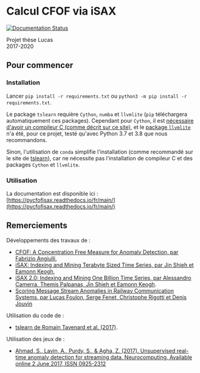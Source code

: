 # Calcul CFOF via iSAX

[![Documentation Status](https://readthedocs.org/projects/pycfofisax/badge/?version=main)](https://pycfofisax.readthedocs.io/fr/main/?badge=main)

Projet thèse Lucas \
2017-2020

## Pour commencer

### Installation

Lancer `pip install -r requirements.txt` ou `python3 -m pip install -r requirements.txt`.

Le package `tslearn` requière `Cython`, `numba` et `llvmlite` (`pip` téléchargera automatiquement ces packages).
Cependant pour `Cython`, il est [nécessaire d'avoir un compileur C (comme décrit sur ce site)](https://cython.readthedocs.io/en/latest/src/quickstart/install.html),
et le [package `llvmlite`](https://llvmlite.readthedocs.io/en/latest/) n'a été, pour ce projet, testé qu'avec Python 3.7 et 3.8
que nous recommandons.

Sinon, l'utilisation de `conda` simplifie l'installation (comme recommandé sur le site de [tslearn](https://tslearn.readthedocs.io/en/latest/index.html)), car ne nécessite pas 
l'installation de compileur C et des packages `Cython` et `llvmlite`.

### Utilisation

La documentation est disponible ici : [https://pycfofisax.readthedocs.io/fr/main/](https://pycfofisax.readthedocs.io/fr/main/)

## Remerciements

Développements des travaux de :
 - [CFOF: A Concentration Free Measure for Anomaly Detection, par Fabrizio Angiulli](https://arxiv.org/abs/1901.04992),
 - [iSAX: Indexing and Mining Terabyte Sized Time Series, par Jin Shieh et Eamonn Keogh](http://www.cs.ucr.edu/~eamonn/iSAX/iSAX.html),
 - [iSAX 2.0: Indexing and Mining One Billion Time Series, par Alessandro Camerra, Themis Palpanas, Jin Shieh et Eamonn Keogh](https://www.cs.ucr.edu/~eamonn/iSAX_2.0.pdf).
 - [Scoring Message Stream Anomalies in Railway Communication Systems, par Lucas Foulon, Serge Fenet, Christophe Rigotti et Denis Jouvin](https://hal.archives-ouvertes.fr/hal-02357924/)

Utilisation du code de :
 - [tslearn de Romain Tavenard et al. (2017)](https://tslearn.readthedocs.io/en/latest/index.html).

Utilisation des jeux de :
 - [Ahmad, S., Lavin, A., Purdy, S., & Agha, Z. (2017). Unsupervised real-time anomaly detection for streaming data. Neurocomputing, Available online 2 June 2017, ISSN 0925-2312](https://doi.org/10.1016/j.neucom.2017.04.070)
